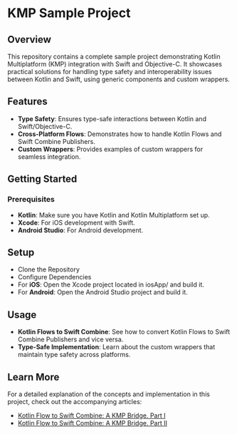 # KMP Sample Project

## Overview

This repository contains a complete sample project demonstrating Kotlin Multiplatform (KMP) integration with Swift and Objective-C. It showcases practical solutions for handling type safety and interoperability issues between Kotlin and Swift, using generic components and custom wrappers.

## Features

- **Type Safety**: Ensures type-safe interactions between Kotlin and Swift/Objective-C.
- **Cross-Platform Flows**: Demonstrates how to handle Kotlin Flows and Swift Combine Publishers.
- **Custom Wrappers**: Provides examples of custom wrappers for seamless integration.

## Getting Started

### Prerequisites

- **Kotlin**: Make sure you have Kotlin and Kotlin Multiplatform set up.
- **Xcode**: For iOS development with Swift.
- **Android Studio**: For Android development.

## Setup

- Clone the Repository
- Configure Dependencies
- For **iOS**: Open the Xcode project located in iosApp/ and build it.
- For **Android**: Open the Android Studio project and build it.

## Usage

- **Kotlin Flows to Swift Combine**: See how to convert Kotlin Flows to Swift Combine Publishers and vice versa.
- **Type-Safe Implementation**: Learn about the custom wrappers that maintain type safety across platforms.

## Learn More

For a detailed explanation of the concepts and implementation in this project, check out the accompanying articles:
- [Kotlin Flow to Swift Combine: A KMP Bridge. Part I](https://medium.com/snapp-mobile/kotlin-flow-to-swift-combine-a-kmp-bridge-part-i-6332bbfcad5d)
- [Kotlin Flow to Swift Combine: A KMP Bridge. Part II](https://medium.com/@v_voiko/kotlin-flow-to-swift-combine-a-kmp-bridge-part-ii-bf3ecdd3767f)

